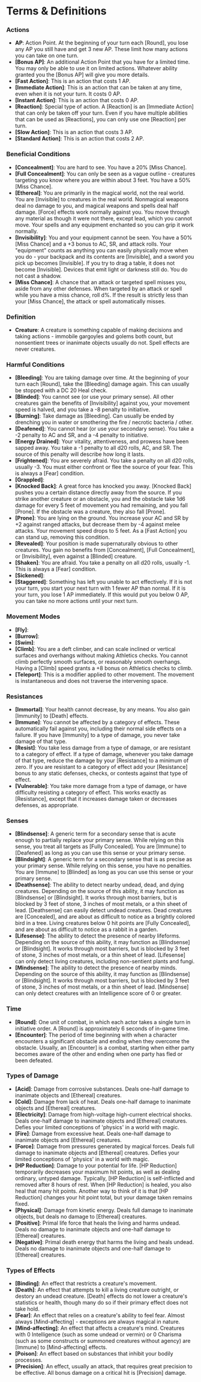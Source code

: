 # Terms & Definitions
### Actions
* __AP__: Action Point. At the beginning of your turn each [Round], you lose any AP you still have and get 3 new AP. These limit how many actions you can take on one turn.
* __[Bonus AP]__: An additional Action Point that you have for a limited time. You may only be able to use it on limited actions. Whatever ability granted you the [Bonus AP] will give you more details.
* __[Fast Action]__: This is an action that costs 1 AP.
* __[Immediate Action]__: This is an action that can be taken at any time, even when it is not your turn. It costs 0 AP.
* __[Instant Action]__: This is an action that costs 0 AP.
* __[Reaction]__: Special type of action. A [Reaction] is an [Immediate Action] that can only be taken off your turn. Even if you have multiple abilities that can be used as [Reactions], you can only use one [Reaction] per turn.
* __[Slow Action]__: This is an action that costs 3 AP.
* __[Standard Action]__: This is an action that costs 2 AP.

### Beneficial Conditions
* __[Concealment]__: You are hard to see. You have a 20% [Miss Chance].
* __[Full Concealment]__: You can only be seen as a vague outline - creatures targeting you know where you are within about 3 feet. You have a 50% [Miss Chance].
* __[Ethereal]__: You are primarily in the magical world, not the real world. You are [Invisible] to creatures in the real world. Nonmagical weapons deal no damage to you, and magical weapons and spells deal half damage. [Force] effects work normally against you. You move through any material as though it were not there, except lead, which you cannot move. Your spells and any equipment enchanted so you can grip it work normally.
* __[Invisibility]__: You and your equipment cannot be seen. You have a 50% [Miss Chance] and a +3 bonus to AC, SR, and attack rolls. Your "equipment" counts as anything you can easily physically move when you do - your backpack and its contents are [Invisible], and a sword you pick up becomes [Invisible]. If you try to drag a table, it does not become [Invisible]. Devices that emit light or darkness still do. You do not cast a shadow.
* __[Miss Chance]__: A chance that an attack or targeted spell misses you, aside from any other defenses. When targeted by an attack or spell while you have a miss chance, roll d%. If the result is strictly less than your [Miss Chance], the attack or spell automatically misses. 

### Definition
* __Creature__: A creature is something capable of making decisions and taking actions - immobile gargoyles and golems both count, but nonsentient trees or inanimate objects usually do not. Spell effects are never creatures.

### Harmful Conditions
* __[Bleeding]__: You are taking damage over time. At the beginning of your turn each [Round], take the [Bleeding] damage again. This can usually be stopped with a DC 20 Heal check.
* __[Blinded]__: You cannot see (or use your primary sense). All other creatures gain the benefits of [Invisibility] against you, your movement speed is halved, and you take a -8 penalty to initiative.
* __[Burning]__: Take damage as [Bleeding]. Can usually be ended by drenching you in water or smothering the fire / necrotic bacteria / other.
* __[Deafened]__: You cannot hear (or use your secondary sense). You take a -2 penalty to AC and SR, and a -4 penalty to initiative.
* __[Energy Drained]__: Your vitality, attentiveness, and prowess have been sapped away. You take a -1 penalty to all d20 rolls, AC, and SR. The source of this penalty will describe how long it lasts.
* __[Frightened]__: You are severely afraid. You take a penalty on all d20 rolls, usually -3. You must either confront or flee the source of your fear. This is always a [Fear] condition.
* __[Grappled]__: 
* __[Knocked Back]__: A great force has knocked you away. [Knocked Back] pushes you a certain distance directly away from the source. If you strike another creature or an obstacle, you and the obstacle take 1d6 damage for every 5 feet of movement you had remaining, and you fall [Prone]. If the obstacle was a creature, they also fall [Prone].
* __[Prone]__: You are lying on the ground. You increase your AC and SR by +2 against ranged attacks, but decrease them by -4 against melee attacks. Your movement speed drops to 5 feet. As a [Fast Action] you can stand up, removing this condition.
* __[Revealed]__: Your position is made supernaturally obvious to other creatures. You gain no benefits from [Concealment], [Full Concealment], or [Invisibility], even against a [Blinded] creature.
* __[Shaken]__: You are afraid. You take a penalty on all d20 rolls, usually -1. This is always a [Fear] condition.
* __[Sickened]__: 
* __[Staggered]__: Something has left you unable to act effectively. If it is not your turn, you start your next turn with 1 fewer AP than normal. If it is your turn, you lose 1 AP immediately. If this would put you below 0 AP, you can take no more actions until your next turn.

### Movement Modes
* __[Fly]__: 
* __[Burrow]__: 
* __[Swim]__: 
* __[Climb]__: You are a deft climber, and can scale inclined or vertical surfaces and overhangs without making Athletics checks. You cannot climb perfectly smooth surfaces, or reasonably smooth overhangs. Having a [Climb] speed grants a +8 bonus on Athletics checks to climb.
* __[Teleport]__: This is a modifier applied to other movement. The movement is instantaneous and does not traverse the intervening space. 

### Resistances
* __[Immortal]__: Your health cannot decrease, by any means. You also gain [Immunity] to [Death] effects.
* __[Immune]__: You cannot be affected by a category of effects. These automatically fail against you, including their normal side effects on a failure. If you have [Immunity] to a type of damage, you never take damage of that type. 
* __[Resist]__: You take less damage from a type of damage, or are resistant to a category of effect. If a type of damage, whenever you take damage of that type, reduce the damage by your [Resistance] to a minimum of zero. If you are resistant to a category of effect add your [Resistance] bonus to any static defenses, checks, or contests against that type of effect.
* __[Vulnerable]__: You take more damage from a type of damage, or have difficulty resisting a category of effect. This works exactly as [Resistance], except that it increases damage taken or decreases defenses, as appropriate.

### Senses
* __[Blindsense]__: A generic term for a secondary sense that is acute enough to partially replace your primary sense. While relying on this sense, you treat all targets as [Fully Concealed]. You are [Immune] to [Deafened] as long as you can use this sense or your primary sense.
* __[Blindsight]__: A generic term for a secondary sense that is as precise as your primary sense. While relying on this sense, you have no penalties. You are [Immune] to [Blinded] as long as you can use this sense or your primary sense.
* __[Deathsense]__: The ability to detect nearby undead, dead, and dying creatures. Depending on the source of this ability, it may function as [Blindsense] or [Blindsight]. It works through most barriers, but is blocked by 3 feet of stone, 3 inches of most metals, or a thin sheet of lead. [Deathsense] can easily detect undead creatures. Dead creatures are [Concealed], and are about as difficult to notice as a brightly colored bird in a tree. Living creatures below 0 hit points are [Fully Concealed], and are about as difficult to notice as a rabbit in a garden.
* __[Lifesense]__: The ability to detect the presence of nearby lifeforms. Depending on the source of this ability, it may function as [Blindsense] or [Blindsight]. It works through most barriers, but is blocked by 3 feet of stone, 3 inches of most metals, or a thin sheet of lead. [Lifesense] can only detect living creatures, including non-sentient plants and fungi.
* __[Mindsense]__: The ability to detect the presence of nearby minds. Depending on the source of this ability, it may function as [Blindsense] or [Blindsight]. It works through most barriers, but is blocked by 3 feet of stone, 3 inches of most metals, or a thin sheet of lead. [Mindsense] can only detect creatures with an Intelligence score of 0 or greater.

### Time
* __[Round]__: One unit of combat, in which each actor takes a single turn in initiative order. A [Round] is approximately 6 seconds of in-game time.
* __[Encounter]__: The period of time beginning with when a character encounters a significant obstacle and ending when they overcome the obstacle. Usually, an [Encounter] is a combat, starting when either party becomes aware of the other and ending when one party has fled or been defeated.

### Types of Damage
* __[Acid]__: Damage from corrosive substances. Deals one-half damage to inanimate objects and [Ethereal] creatures.
* __[Cold]__: Damage from lack of heat. Deals one-half damage to inanimate objects and [Ethereal] creatures.
* __[Electricity]__: Damage from high-voltage high-current electrical shocks. Deals one-half damage to inanimate objects and [Ethereal] creatures. Defies your limited conceptions of 'physics' in a world with magic.
* __[Fire]__: Damage from excessive heat. Deals one-half damage to inanimate objects and [Ethereal] creatures.
* __[Force]__: Damage from pressures generated by magical forces. Deals full damage to inanimate objects and [Ethereal] creatures. Defies your limited conceptions of 'physics' in a world with magic.
* __[HP Reduction]__: Damage to your potential for life. [HP Reduction] temporarily decreases your maximum hit points, as well as dealing ordinary, untyped damage. Typically, [HP Reduction] is self-inflicted and removed after 8 hours of rest. When [HP Reduction] is healed, you also heal that many hit points. Another way to think of it is that [HP Reduction] changes your hit point total, but your damage taken remains fixed.
* __[Physical]__: Damage from kinetic energy. Deals full damage to inanimate objects, but deals no damage to [Ethereal] creatures.
* __[Positive]__: Primal life force that heals the living and harms undead. Deals no damage to inanimate objects and one-half damage to [Ethereal] creatures.
* __[Negative]__: Primal death energy that harms the living and heals undead. Deals no damage to inanimate objects and one-half damage to [Ethereal] creatures.

### Types of Effects
* __[Binding]__: An effect that restricts a creature's movement.
* __[Death]__: An effect that attempts to kill a living creature outright, or destory an undead creature. [Death] effects do not lower a creature's statistics or health, though many do so if their primary effect does not take hold.
* __[Fear]__: An effect that relies on a creature's ability to feel fear. Almost always [Mind-affecting] - exceptions are always magical in nature.
* __[Mind-affecting]__: An effect that affects a creature's mind. Creatures with 0 Intelligence (such as some undead or vermin) or 0 Charisma (such as some constructs or summoned creatures without agency) are [Immune] to [Mind-affecting] effects.
* __[Poison]__: An effect based on substances that inhibit your bodily processes.
* __[Precision]__: An effect, usually an attack, that requires great precision to be effective. All bonus damage on a critical hit is [Precision] damage.